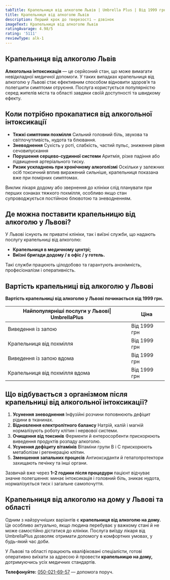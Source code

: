 ```yaml
---
tabTitle: Крапельниця від алкоголю Львів | Umbrella Plus | Від 1999 грн
title: Крапельниця від алкоголю Львів
description: Перший крок до тверезості – дзвінок
imageText: Крапельниця від алкоголю Львів
ratingAvarage: 4.98/5
rating: '5111'
reviewType: alk-1
---
```


## Крапельниця від алкоголю Львів

**Алкогольна інтоксикація** — це серйозний стан, що може вимагати невідкладної медичної допомоги. У таких випадках крапельниця від алкоголю у Львові стає ефективним способом відновити здоров’я та полегшити симптоми отруєння. Послуга користується популярністю серед жителів міста та області завдяки своїй доступності та швидкому ефекту.

## Коли потрібно прокапатися від алкогольної інтоксикації

* **Тяжкі симптоми похмілля**
  Сильний головний біль, звукова та світлочутливість, нудота та блювання.
* **Зневоднення**
  Сухість у роті, слабкість, частий пульс, зниження рівня сечовипускання
* **Порушення серцево-судинної системи**
  Аритмія, різке падіння або підвищення артеріального тиску.
* **Ризик ускладнень при хронічному алкоголізмі**
  Оскільки у залежних осіб токсичний вплив виражений сильніше, крапельниця показана вже при помірних симптомах.

Виклик лікаря додому або звернення до клініки слід планувати при перших ознаках тяжкого похмілля, особливо якщо стан супроводжується постійною блювотою та зневодненням.

## Де можна поставити крапельницю від алкоголю у Львові?

У Львові існують як приватні клініки, так і виїзні служби, що надають послугу крапельниці від алкоголю:

* **Крапельниця в медичному центрі;**
* **Виїзні бригади додому / в офіс / у готель.**

Такі служби працюють цілодобово та гарантують анонімність, професіоналізм і оперативність.

## Вартість крапельниці від алкоголю у Львові

**Вартість крапельниці від алкоголю у Львові починається від 1999 грн.**

| Найпопулярніші послуги у Львові\| UmbrellaPlus | Ціна         |
| ---------------------------------------------- | ------------ |
| Виведення із запою                             | Від 1999 грн |
| Крапельниця від похмілля                       | Від 1999 грн |
| Виведення із запою вдома                       | Від 1999 грн |
| Крапельниця від похмілля вдома                 | Від 1999 грн |

## Що відбувається з організмом після крапельниці від алкогольної інтоксикації?

1. **Усунення зневоднення**
   Інфузійні розчини поповнюють дефіцит рідини в тканинах.
2. **Відновлення електролітного балансу**
   Натрій, калій і магній нормалізують роботу клітин і нервової системи.
3. **Очищення від токсинів**
   Ферменти й ентеросорбенти прискорюють виведення продуктів розпаду алкоголю.
4. **Усунення дефіциту вітамінів**
   Вітаміни групи B і C прискорюють метаболізм і регенерацію клітин.
5. **Зменшення запальних процесів**
   Антиоксиданти й гепатопротектори захищають печінку та інші органи.

Зазвичай вже через **1–2 години після процедури** пацієнт відчуває значне полегшення: минає інтоксикація і головний біль, зникає нудота, нормалізується тиск і загальне самопочуття.

## Крапельниця від алкоголю на дому у Львові та області

Одним з найзручніших варіантів є **крапельниця від алкоголю на дому.** Це особливо актуально, якщо людина перебуває у важкому стані й не може самостійно дістатися до клініки. Послуга виїзду лікаря від UmbrellaPlus дозволяє отримати допомогу в комфортних умовах, у будь-який час доби.

У Львові та області працюють кваліфіковані спеціалісти, готові оперативно виїхати за адресою й провести **крапельницю на дому,** дотримуючись усіх медичних стандартів.

**Телефонуйте:** [050-021-69-57](tel:0500216957) — допомога поруч.
